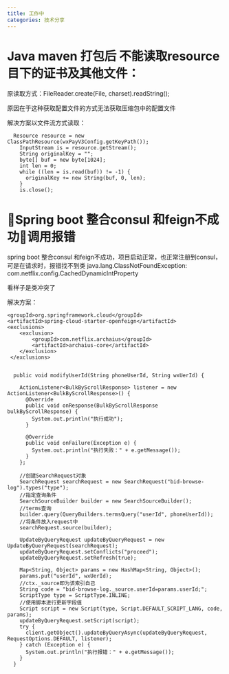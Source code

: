 ```yaml
---
title: 工作中
categories: 技术分享    
---
```

# Java maven 打包后 不能读取resource目下的证书及其他文件：
原读取方式：FileReader.create(File, charset).readString();      

原因在于这种获取配置文件的方式无法获取压缩包中的配置文件   

解决方案以文件流方式读取：

```
  Resource resource = new ClassPathResource(wxPayV3Config.getKeyPath());
    InputStream is = resource.getStream();
    String originalKey = "";
    byte[] buf = new byte[1024];
    int len = 0;
    while ((len = is.read(buf)) != -1) {
      originalKey += new String(buf, 0, len);
    }
    is.close();

```


# Spring boot 整合consul 和feign不成功调用报错

spring boot  整合consul 和feign不成功，项目启动正常，也正常注册到consul，可是在请求时，报错找不到类
java.lang.ClassNotFoundException: com.netflix.config.CachedDynamicIntProperty

看样子是类冲突了  

解决方案：
```
<groupId>org.springframework.cloud</groupId> 
<artifactId>spring-cloud-starter-openfeign</artifactId> 
<exclusions> 
	<exclusion> 
		<groupId>com.netflix.archaius</groupId> 
		<artifactId>archaius-core</artifactId> 
	</exclusion>
 </exclusions>

```



```

  public void modifyUserId(String phoneUserId, String wxUerId) {

    ActionListener<BulkByScrollResponse> listener = new ActionListener<BulkByScrollResponse>() {
      @Override
      public void onResponse(BulkByScrollResponse bulkByScrollResponse) {
        System.out.println("执行成功");
      }

      @Override
      public void onFailure(Exception e) {
        System.out.println("执行失败：" + e.getMessage());
      }
    };

    //创建SearchRequest对象
    SearchRequest searchRequest = new SearchRequest("bid-browse-log").types("type");
    //指定查询条件
    SearchSourceBuilder builder = new SearchSourceBuilder();
    //terms查询
    builder.query(QueryBuilders.termsQuery("userId", phoneUserId));
    //将条件放入request中
    searchRequest.source(builder);

    UpdateByQueryRequest updateByQueryRequest = new UpdateByQueryRequest(searchRequest);
    updateByQueryRequest.setConflicts("proceed");
    updateByQueryRequest.setRefresh(true);

    Map<String, Object> params = new HashMap<String, Object>();
    params.put("userId", wxUerId);
    //ctx._source即为该索引自己
    String code = "bid-browse-log._source.userId=params.userId;";
    ScriptType type = ScriptType.INLINE;
    //使用脚本进行更新字段值
    Script script = new Script(type, Script.DEFAULT_SCRIPT_LANG, code, params);
    updateByQueryRequest.setScript(script);
    try {
      client.getObject().updateByQueryAsync(updateByQueryRequest, RequestOptions.DEFAULT, listener);
    } catch (Exception e) {
      System.out.println("执行报错：" + e.getMessage());
    }
  }
```


